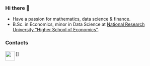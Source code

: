 ### Hi there 👋
* Have a passion for mathematics, data science & finance.
* B.Sc. in Economics, minor in Data Science at [National Research University "Higher School of Economics"](https://www.hse.ru/en/). 

### Contacts
[<img align="left" alt="" width="30px" src="https://cdns.iconmonstr.com/wp-content/assets/preview/2012/240/iconmonstr-linkedin-3.png" />]
